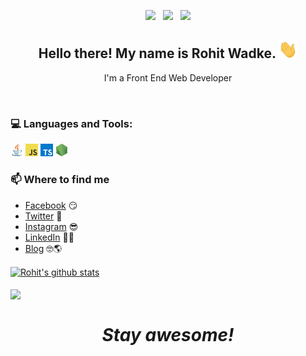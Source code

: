 
<p align='center'>
<a href="https://twitter.com/rohya8"><img height="30" src="https://github.com/stephenajulu/WaylonWalker/blob/main/icon/twitter.png?raw=true"></a>&nbsp;&nbsp;
<a href="https://instagram.com/rohya8"><img height="30" src="https://github.com/stephenajulu/WaylonWalker/blob/main/icon/instagram.jpg?raw=true"></a>&nbsp;&nbsp;
<a href="https://www.linkedin.com/in/rohit-wadke/"><img height="30" src="https://github.com/stephenajulu/WaylonWalker/blob/main/icon/linkedin.png?raw=true"></a>
</p>

<h2 align="center">Hello there! My name is Rohit Wadke. <img src="https://raw.githubusercontent.com/ABSphreak/ABSphreak/master/gifs/Hi.gif" width="30px"></h2>
<p align="center">I'm a Front End Web Developer</p>

<br />

### 💻 Languages and Tools: 

<code><img height="20" src="https://raw.githubusercontent.com/github/explore/80688e429a7d4ef2fca1e82350fe8e3517d3494d/topics/java/java.png"></code>
<code><img height="20" src="https://raw.githubusercontent.com/github/explore/80688e429a7d4ef2fca1e82350fe8e3517d3494d/topics/javascript/javascript.png"></code>
<code><img height="20" src="https://raw.githubusercontent.com/github/explore/80688e429a7d4ef2fca1e82350fe8e3517d3494d/topics/typescript/typescript.png"></code>
<code><img height="20" src="https://raw.githubusercontent.com/github/explore/80688e429a7d4ef2fca1e82350fe8e3517d3494d/topics/nodejs/nodejs.png"></code>    

### 📫 Where to find me
- [Facebook](https://facebook.com/rohit.wadke) 😏
- [Twitter](https://twitter.com/rohya8) 🐤
- [Instagram](https://instagram.com/rohya8) 😎
- [LinkedIn](https://linkedin.com/in/rohit-wadke) 👨💼
- [Blog](https://www.localguidesconnect.com/t5/user/viewprofilepage/user-id/812466) 🤓🌎 

<a href="https://github.com/rohya8/github-readme-stats">
  <img align="center" src="https://github-readme-stats.vercel.app/api?username=rohya8&show_icons=true&include_all_commits=true" alt="Rohit's github stats" />
</a>
<br />
<br />
<a href="https://github.com/rohya8/github-readme-stats">
  <img align="center" src="https://github-readme-stats.vercel.app/api/top-langs/?username=rohya8&layout=compact" />
</a>

<h1 align='center'><i>Stay awesome!</i></h1>
